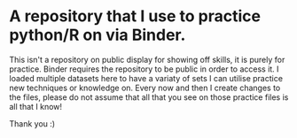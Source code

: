 # A repository that I use to practice python/R on via Binder. 
This isn't a repository on public display for showing off skills, it is purely for practice. 
Binder requires the repository to be public in order to access it. 
I loaded multiple datasets here to have a variaty of sets I can utilise practice new techniques or knowledge on. 
Every now and then I create changes to the files, please do not assume that all that you see on those practice files is all that I know! 

Thank you :)

